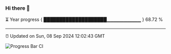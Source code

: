 ### Hi there 👋

⏳ Year progress { ████████████████████▁▁▁▁▁▁▁▁▁▁ } 68.72 %

---

⏰ Updated on Sun, 08 Sep 2024 12:02:43 GMT

![Progress Bar CI](https://github.com/EinsPommes/EinsPommes/blob/main/.github/workflows/main.yml)
